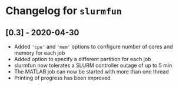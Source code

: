 Changelog for `slurmfun`
=======================

[0.3] - 2020-04-30
------------------
* Added `'cpu'` and `'mem'` options to configure number of cores and memory
  for each job
* Added option to specify a different partition for each job
* slurmfun now tolerates a SLURM controller outage of up to 5 min
* The MATLAB job can now be started with more than one thread
* Printing of progress has been improved